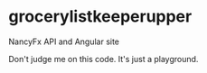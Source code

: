 grocerylistkeeperupper
======================

NancyFx API and Angular site


Don't judge me on this code. It's just a playground.
